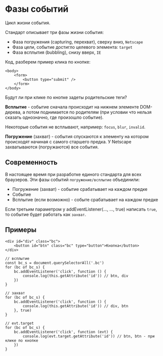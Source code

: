 # Фазы событий
Цикл жизни события.

Стандарт описывает три фазы жизни события:
- Фаза погружения (capturing, перехват), сверху вниз, `Netscape`
- Фаза цели, событие достигло целевого элемента: `target`
- Фаза всплытия (bubbling), снизу вверх, `IE`

Код, разберем пример клика по кнопке:

    <body>
        <form>
            <button type="submit" />
        </form>
    </body>

Будут ли при клике по кнопке задеты родительские теги?

**Всплытие** - событие сначала происходит на нижнем элементе DOM-дерева, а потом поднимается по родителям (при условии что нельзя сказать однозначно, где произошло событие).

Некоторые события не всплывают, например: `focus`, `blur`, `invalid`.

**Погружение** (захват) - события спускаются к элементу на котором происходят начиная с самого старшего предка. У Netscape захватываются (погружаются) все события.

## Современность
В настоящее время при разработке единого стандарта для всех браузеров. Эти фазы событий `погружение/всплытие` объединили:

- Погружение (захват) - событие срабатывает на каждом предке
- Событие
- Всплытие (если возможно) - событе срабатывает на каждом предке

Если третьим параметром у addEventListener(..., ..., true) написать `true`, то событие будет работать как `захват`.

## Примеры

    <div id="div" class="bc">
        <button id="btn" class="bc" type="button">Кнопка</button>
    </div>

    // всплытие
    const bc_s = document.querySelectorAll('.bc')
    for (bc of bc_s) {
        bc.addEventListener('click', function () {
            console.log(this.getAttribute('id')) // btn, div
        })
    }

    // захват
    for (bc of bc_s) {
        bc.addEventListener('click', function () {
            console.log(this.getAttribute('id')) // div, btn
        }, true)
    }

    // evt.target
    for (bc of bc_s) {
        bc.addEventListener('click', function (evt) {
            console.log(evt.target.getAttribute('id')) // btn, btn - при клике по кнопке
        })
    }
